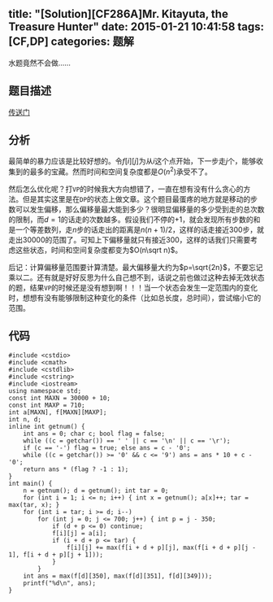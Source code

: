 title: "[Solution][CF286A]Mr. Kitayuta, the Treasure Hunter"
date: 2015-01-21 10:41:58
tags: [CF,DP]
categories: 题解
---
水题竟然不会做……
<!--more-->

## 题目描述
[传送门](http://codeforces.com/contest/506/problem/A)

## 分析
最简单的暴力应该是比较好想的。令$f[i][j]$为从$i$这个点开始，下一步走$j$个，能够收集到的最多的宝藏。然而时间和空间复杂度都是$O(n^2)$承受不了。

然后怎么优化呢？打`VP`的时候我大方向想错了，一直在想有没有什么贪心的方法。但是其实这里是在`DP`的状态上做文章。这个题目最蛋疼的地方就是移动的步数可以发生偏移，那么偏移量最大能到多少？很明显偏移量的多少受到走的总次数的限制，而$d=1$的话走的次数越多。假设我们不停的$+1$，就会发现所有步数的和是一个等差数列，走$n$步的话走出的距离是$n(n+1)/2$，这样的话走接近$300$步，就走出$30000$的范围了。可知上下偏移量就只有接近$300$，这样的话我们只需要考虑这些状态，时间和空间复杂度都变为$O(n\sqrt n)$。

后记：计算偏移量范围要计算清楚。最大偏移量大约为$p=\sqrt{2n}$，不要忘记乘以二。还有就是好好反思为什么自己想不到，话说之前也做过这种去掉无效状态的题，结果`VP`的时候还是没有想到啊！！！当一个状态会发生一定范围内的变化时，想想有没有能够限制这种变化的条件（比如总长度，总时间），尝试缩小它的范围。

## 代码
```
#include <cstdio>
#include <cmath>
#include <cstdlib>
#include <cstring>
#include <iostream>
using namespace std;
const int MAXN = 30000 + 10;
const int MAXP = 710;
int a[MAXN], f[MAXN][MAXP];
int n, d;
inline int getnum() {
    int ans = 0; char c; bool flag = false;
    while ((c = getchar()) == ' ' || c == '\n' || c == '\r');
    if (c == '-') flag = true; else ans = c - '0';
    while ((c = getchar()) >= '0' && c <= '9') ans = ans * 10 + c - '0';
    return ans * (flag ? -1 : 1);
}
int main() {
    n = getnum(); d = getnum(); int tar = 0;
    for (int i = 1; i <= n; i++) { int x = getnum(); a[x]++; tar = max(tar, x); }
    for (int i = tar; i >= d; i--)
        for (int j = 0; j <= 700; j++) { int p = j - 350;
            if (d + p <= 0) continue;
            f[i][j] = a[i];
            if (i + d + p <= tar) {
                f[i][j] += max(f[i + d + p][j], max(f[i + d + p][j - 1], f[i + d + p][j + 1]));
            }
        }
    int ans = max(f[d][350], max(f[d][351], f[d][349]));
    printf("%d\n", ans);
}
```
